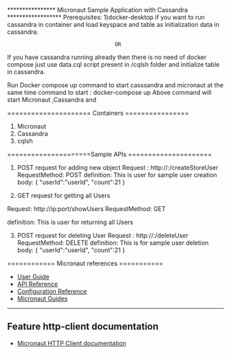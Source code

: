 **************** Micronaut Sample Application with Cassandra ******************
Prerequisites:
1)docker-desktop if you want to run cassandra in container and load keyspace and table as initialization data in cassandra.
                                       
                                       OR
                                       
If you  have cassandra running already then there is no need of docker compose just use data.cql script present in /cqlsh folder and initialize table in cassandra.



Run Docker compose up command to start casssandra and micronaut at the same time
command to start : docker-compose up
Above command will start Micronaut ,Cassandra and  

===================== Containers ================
1) Micronaut
2) Cassandra
3) cqlsh

=====================Sample APIs =====================
1) POST request for adding new object
  Request :  http://<ip>:<port>/createStoreUser
  RequestMethod: POST
   definition: This is user for sample user creation
   body:
        {
       "userId":"userId",
       "count":21
        }


2) GET request for getting all Users 
 
  Request: http://ip:port/showUsers
  RequestMethod: GET

 definition: This is user for returning all Users
   
3) POST request for deleting User
  Request :  http://<ip>:<port>/deleteUser
  RequestMethod: DELETE
   definition: This is  for sample user deletion
   body:
        {
       "userId":"userId",
       "count":21
        }
 

============    Micronaut references ===========
- [User Guide](https://docs.micronaut.io/2.5.4/guide/index.html)
- [API Reference](https://docs.micronaut.io/2.5.4/api/index.html)
- [Configuration Reference](https://docs.micronaut.io/2.5.4/guide/configurationreference.html)
- [Micronaut Guides](https://guides.micronaut.io/index.html)
---

## Feature http-client documentation

- [Micronaut HTTP Client documentation](https://docs.micronaut.io/latest/guide/index.html#httpClient)
